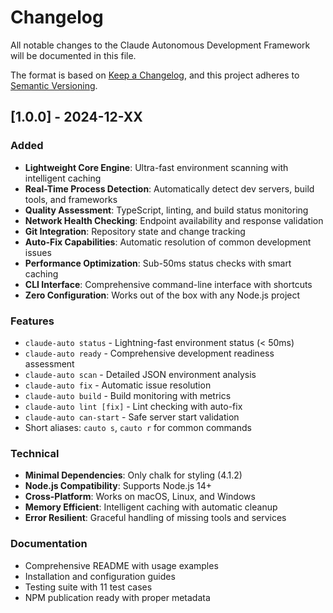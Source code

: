 # Changelog

All notable changes to the Claude Autonomous Development Framework will be documented in this file.

The format is based on [Keep a Changelog](https://keepachangelog.com/en/1.0.0/),
and this project adheres to [Semantic Versioning](https://semver.org/spec/v2.0.0.html).

## [1.0.0] - 2024-12-XX

### Added
- **Lightweight Core Engine**: Ultra-fast environment scanning with intelligent caching
- **Real-Time Process Detection**: Automatically detect dev servers, build tools, and frameworks
- **Quality Assessment**: TypeScript, linting, and build status monitoring
- **Network Health Checking**: Endpoint availability and response validation
- **Git Integration**: Repository state and change tracking
- **Auto-Fix Capabilities**: Automatic resolution of common development issues
- **Performance Optimization**: Sub-50ms status checks with smart caching
- **CLI Interface**: Comprehensive command-line interface with shortcuts
- **Zero Configuration**: Works out of the box with any Node.js project

### Features
- `claude-auto status` - Lightning-fast environment status (< 50ms)
- `claude-auto ready` - Comprehensive development readiness assessment
- `claude-auto scan` - Detailed JSON environment analysis
- `claude-auto fix` - Automatic issue resolution
- `claude-auto build` - Build monitoring with metrics
- `claude-auto lint [fix]` - Lint checking with auto-fix
- `claude-auto can-start` - Safe server start validation
- Short aliases: `cauto s`, `cauto r` for common commands

### Technical
- **Minimal Dependencies**: Only chalk for styling (4.1.2)
- **Node.js Compatibility**: Supports Node.js 14+
- **Cross-Platform**: Works on macOS, Linux, and Windows
- **Memory Efficient**: Intelligent caching with automatic cleanup
- **Error Resilient**: Graceful handling of missing tools and services

### Documentation
- Comprehensive README with usage examples
- Installation and configuration guides
- Testing suite with 11 test cases
- NPM publication ready with proper metadata